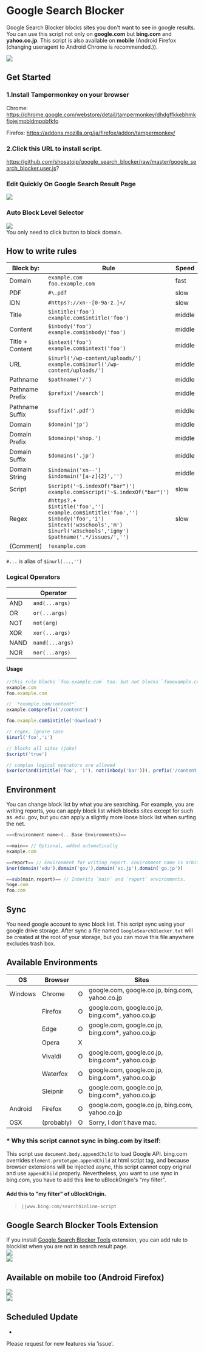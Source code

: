 # Google Search Blocker
Google Search Blocker blocks sites you don't want to see in google results. You can use this script not only on **google.com** but **bing.com** and **yahoo.co.jp**. This script is also available on **mobile** (Android Firefox (changing useragent to Android Chrome is recommended.)). 

![](./README/004.png)  

## Get Started

### 1.Install Tampermonkey on your browser
Chrome:
https://chrome.google.com/webstore/detail/tampermonkey/dhdgffkkebhmkfjojejmpbldmpobfkfo

Firefox:
https://addons.mozilla.org/ja/firefox/addon/tampermonkey/
### 2.Click this URL to install script.
https://github.com/shosatojp/google_search_blocker/raw/master/google_search_blocker.user.js?

### Edit Quickly On Google Search Result Page
![](./README/000.png)  

### Auto Block Level Selector
![](./README/001.png)  
You only need to click button to block domain.

## How to write rules
| Block by:       | Rule                                                                                                                                                         | Speed  |
| --------------- | ------------------------------------------------------------------------------------------------------------------------------------------------------------ | ------ |
| Domain          | `example.com`<br>`foo.example.com`                                                                                                                           | fast   |
| PDF             | `#\.pdf`                                                                                                                                                     | slow   |
| IDN             | `#https?://xn--[0-9a-z.]+/`                                                                                                                                  | slow   |
| Title           | `$intitle('foo')`<br>`example.com$intitle('foo')`                                                                                                            | middle |
| Content         | `$inbody('foo')`<br>`example.com$inbody('foo')`                                                                                                              | middle |
| Title + Content | `$intext('foo')`<br>`example.com$intext('foo')`                                                                                                              | middle |
| URL             | `$inurl('/wp-content/uploads/')`<br>`example.com$inurl('/wp-content/uploads/')`                                                                              | middle |
| Pathname        | `$pathname('/')`                                                                                                                                             | middle |
| Pathname Prefix | `$prefix('/search')`                                                                                                                                         | middle |
| Pathname Suffix | `$suffix('.pdf')`                                                                                                                                            | middle |
| Domain          | `$domain('jp')`                                                                                                                                              | middle |
| Domain Prefix   | `$domainp('shop.')`                                                                                                                                          | middle |
| Domain Suffix   | `$domains('.jp')`                                                                                                                                            | middle |
| Domain String   | `$indomain('xn--')`<br>`$indomain('[a-z]{2}','')`                                                                                                            | middle |
| Script          | `$script('~$.indexOf("bar")')`<br>`example.com$script('~$.indexOf("bar")')`                                                                                  | slow   |
| Regex           | `#https?.+`<br>`$intitle('foo','')`<br>`example.com$intitle('foo','')`<br>`$inbody('foo','i')`<br>`$intext('w3schools','m')`<br>`$inurl('w3schools','igmy')`<br>`$pathname('.*/issues/','')` | slow   |
| (Comment)       | `!example.com`                                                                                                                                               |        |

`#...` is alias of `$inurl(...,'')`

### Logical Operators
|      | Operator       |
| ---- | -------------- |
| AND  | `and(...args)`  |
| OR   | `or(...args)`   |
| NOT  | `not(arg)`      |
| XOR  | `xor(...args)`  |
| NAND | `nand(...args)` |
| NOR  | `nor(...args)`  |

#### Usage
```js
//this rule blocks `foo.example.com` too. but not blocks `fooexample.com`
example.com
foo.example.com

// `*example.com/content*`
example.com$prefix('/content')

foo.example.com$intitle('download')

// regex, ignore case
$inurl('foo','i')

// blocks all sites (joke)
$script('true')

// complex logical operators are allowed
$xor(or(and(intitle('foo', 'i'), not(inbody('bar'))), prefix('/content')), suffix('.html'))
```

## Environment
You can change block list by what you are searching. For example, you are writing reports, you can apply block list which blocks sites except for such as .edu .gov, but you can apply a slightly more loose block list when surfing the net.
```js
==<Environment name>(...Base Environments)==
```
```js
==main== // Optional, added automatically
example.com

==report== // Environment for writing report. Environment name is arbitrary.
$nor(domain('edu'),domain('gov'),domain('ac.jp'),domain('go.jp'))

==sub(main,report)== // Inherits `main` and `report` environments.
hoge.com
foo.com
```
## Sync
You need google account to sync block list. This script sync using your google drive storage. After sync a file named `GoogleSearchBlocker.txt` will be created at the root of your storage, but you can move this file anywhere excludes trash box.

## Available Environments

| OS      | Browser  |     | Sites                                            |
| ------- | -------- | --- | ------------------------------------------------ |
| Windows | Chrome   | O   | google.com, google.co.jp, bing.com, yahoo.co.jp  |
|         | Firefox  | O   | google.com, google.co.jp, bing.com*, yahoo.co.jp |
|         | Edge     | O   | google.com, google.co.jp, bing.com*, yahoo.co.jp |
|         | Opera    | X   |                                                  |
|         | Vivaldi  | O   | google.com, google.co.jp, bing.com*, yahoo.co.jp |
|         | Waterfox | O   | google.com, google.co.jp, bing.com*, yahoo.co.jp |
|         | Sleipnir | O   | google.com, google.co.jp, bing.com*, yahoo.co.jp |
| Android | Firefox  | O   | google.com, google.co.jp, bing.com, yahoo.co.jp  |
| OSX | (probably)  | O   | Sorry, I don't have mac.  |

### * Why this script cannot sync in bing.com by itself:
This script use `document.body.appendChild` to load Google API. bing.com overrides `Element.prototype.appendChild` at html sctipt tag, and because browser extensions will be injected async, this script cannot copy original and use `appendChild` properly. Nevertheless, you want to use sync in bing.com, you have to add this line to uBlockOrigin's "my filter".

#### Add this to "my filter" of uBlockOrigin.
> `||www.bing.com/search$inline-script`

## Google Search Blocker Tools Extension
If you install [Google Search Blocker Tools](https://github.com/shosatojp/google_search_blocker/raw/master/google_search_blocker_tools.user.js?) extension, you can add rule to blocklist when you are not in search result page.  
![](./README/005.png)  
![](./README/006.png)  

## Available on mobile too (Android Firefox)
![](./README/002.png)  
![](./README/003.png)  


## Scheduled Update
* 

Please request for new features via 'issue'.
